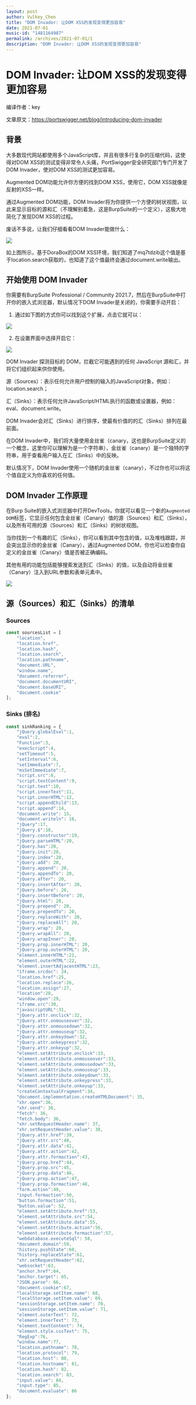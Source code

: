 ```yaml
---
layout: post
author: Vulkey_Chen
title: "DOM Invader: 让DOM XSS的发现变得更加容易"
date: 2021-07-01
music-id: "1481164987"
permalink: /archives/2021-07-01/1
description: "DOM Invader: 让DOM XSS的发现变得更加容易"
---
```


# DOM Invader: 让DOM XSS的发现变得更加容易

编译作者：key

文章原文：https://portswigger.net/blog/introducing-dom-invader

## 背景

大多数现代网站都使用多个JavaScript库，并且有很多行复杂的压缩代码，这使得对DOM XSS的测试变得非常令人头痛，PortSwigger安全研究部门专门开发了DOM Invader，使对DOM XSS的测试更加容易。

Augmented DOM功能允许你方便的找到DOM XSS，使用它，DOM XSS就像是反射的XSS一样。

通过Augmented DOM功能，DOM Invader将为你提供一个方便的树状视图，以此来显示目标的源和汇（不理解别着急，这是BurpSuite的一个定义），这极大地简化了发现DOM XSS的过程。

废话不多说，让我们仔细看看DOM Invader能做什么：

![](https://chen-blog-oss.oss-cn-beijing.aliyuncs.com/2021-07-01/16251134048508.jpg)

如上图所示，基于DoraBox的DOM XSS环境，我们知道了mq7tdzib这个值是基于location.search获取的，也知道了这个值最终会通过document.write输出。

## 开始使用 DOM Invader

你需要有BurpSuite Professional / Community 2021.7，然后在BurpSuite中打开你的嵌入式浏览器，默认情况下DOM Invader是关闭的，你需要手动开启：

1. 通过如下图的方式你可以找到这个扩展，点击它就可以：

![](https://chen-blog-oss.oss-cn-beijing.aliyuncs.com/2021-07-01/16251134318096.jpg)

2. 在设置界面中选择开启它：

![](https://chen-blog-oss.oss-cn-beijing.aliyuncs.com/2021-07-01/16251134197040.jpg)

DOM Invader 探测目标的 DOM，拦截它可能遇到的任何 JavaScript 源和汇，并将它们组织起来供你使用。

源（Sources）：表示任何允许用户控制的输入的JavaScript对象，例如：location.search；

汇（Sinks）：表示任何允许JavaScript/HTML执行的函数或设置器，例如：eval、document.write。

DOM Invader会对汇（Sinks）进行排序，使最有价值的的汇（Sinks）排列在最前面。

在DOM Invader中，我们将大量使用金丝雀（canary，这也是BurpSuite定义的一个概念，这里你可以理解为是一个字符串），金丝雀（canary）是一个独特的字符串，用于查看用户输入在汇（Sinks）中的反映。

默认情况下，DOM Invader使用一个随机的金丝雀（canary），不过你也可以将这个值自定义为你喜欢的任何值。

## DOM Invader 工作原理

在Burp Suite的嵌入式浏览器中打开DevTools，你就可以看见一个新的`Augmented DOM`标签，它显示任何包含金丝雀（Canary）值的源（Sources）和汇（Sinks），以及所有可用的源（Sources）和汇（Sinks）的树状视图。

当你找到一个有趣的汇（Sinks），你可以看到其中包含的值，以及堆栈跟踪，并会突出显示你的金丝雀（Canary），通过Augmented DOM，你也可以检查你自定义的金丝雀（Canary）值是否被正确编码。

其他有用的功能包括能够搜索发送到汇（Sinks）的值，以及自动将金丝雀（Canary）注入到URL参数和表单元素中。

![](https://chen-blog-oss.oss-cn-beijing.aliyuncs.com/2021-07-01/16251134658058.jpg)

## 源（Sources）和汇（Sinks）的清单

### Sources

```javascript
const sourcesList = [
    "location",
    "location.href",
    "location.hash",
    "location.search",
    "location.pathname",
    "document.URL",
    "window.name",
    "document.referrer",
    "document.documentURI",
    "document.baseURI",
    "document.cookie"
];
```

### Sinks (排名)

```javascript
const sinkRanking = {
    "jQuery.globalEval":1,
    "eval":2,
    "Function":3,
    "execScript":4,
    "setTimeout":5,
    "setInterval":6,
    "setImmediate":7,
    "msSetImmediate":7,
    "script.src":8,
    "script.textContent":9,
    "script.text":10,
    "script.innerText":11,
    "script.innerHTML":12,
    "script.appendChild":13,
    "script.append":14,
    "document.write": 15,
    "document.writeln": 16,
    "jQuery":17,
    "jQuery.$":18,
    "jQuery.constructor":19,
    "jQuery.parseHTML":20,
    "jQuery.has":20,
    "jQuery.init":20,
    "jQuery.index":20,
    "jQuery.add": 20,
    "jQuery.append": 20,
    "jQuery.appendTo": 20,
    "jQuery.after": 20,
    "jQuery.insertAfter": 20,
    "jQuery.before": 20,
    "jQuery.insertBefore": 20,
    "jQuery.html": 20,
    "jQuery.prepend": 20,
    "jQuery.prependTo": 20,
    "jQuery.replaceWith": 20,
    "jQuery.replaceAll": 20,
    "jQuery.wrap": 20,
    "jQuery.wrapAll": 20,
    "jQuery.wrapInner": 20,
    "jQuery.prop.innerHTML": 20,
    "jQuery.prop.outerHTML": 20,
    "element.innerHTML":21,
    "element.outerHTML":22,
    "element.insertAdjacentHTML":23,
    "iframe.srcdoc": 24,
    "location.href":25,
    "location.replace":26,
    "location.assign":27,
    "location":28,
    "window.open":29,
    "iframe.src":30,
    "javascriptURL":31,
    "jQuery.attr.onclick":32,
    "jQuery.attr.onmouseover":32,
    "jQuery.attr.onmousedown":32,
    "jQuery.attr.onmouseup":32,
    "jQuery.attr.onkeydown":32,
    "jQuery.attr.onkeypress":32,
    "jQuery.attr.onkeyup":32,
    "element.setAttribute.onclick":33,
    "element.setAttribute.onmouseover":33,
    "element.setAttribute.onmousedown":33,
    "element.setAttribute.onmouseup":33,
    "element.setAttribute.onkeydown":33,
    "element.setAttribute.onkeypress":33,
    "element.setAttribute.onkeyup":33,
    "createContextualFragment":34,
    "document.implementation.createHTMLDocument": 35,
    "xhr.open":36,
    "xhr.send": 36,
    "fetch": 36,
    "fetch.body": 36,
    "xhr.setRequestHeader.name": 37,
    "xhr.setRequestHeader.value": 38,
    "jQuery.attr.href":39,
    "jQuery.attr.src":40,
    "jQuery.attr.data":41,
    "jQuery.attr.action":42,
    "jQuery.attr.formaction":43,
    "jQuery.prop.href":44,
    "jQuery.prop.src":45,
    "jQuery.prop.data":46,
    "jQuery.prop.action":47,
    "jQuery.prop.formaction":48,
    "form.action":49,
    "input.formaction":50,
    "button.formaction":51,
    "button.value": 52,
    "element.setAttribute.href":53,
    "element.setAttribute.src":54,
    "element.setAttribute.data":55,
    "element.setAttribute.action":56,
    "element.setAttribute.formaction":57,
    "webdatabase.executeSql": 58,
    "document.domain":59,
    "history.pushState":60,
    "history.replaceState":61,
    "xhr.setRequestHeader":62,
    "websocket":63,
    "anchor.href":64,
    "anchor.target": 65,
    "JSON.parse": 66,
    "document.cookie":67,
    "localStorage.setItem.name": 68,
    "localStorage.setItem.value": 69,
    "sessionStorage.setItem.name": 70,
    "sessionStorage.setItem.value": 71,
    "element.outerText": 72,
    "element.innerText": 73,
    "element.textContent": 74,
    "element.style.cssText": 75,
    "RegExp":76,
    "window.name":77,
    "location.pathname": 78,
    "location.protocol": 79,
    "location.host": 80,
    "location.hostname": 81,
    "location.hash": 82,
    "location.search": 83,
    "input.value": 84,
    "input.type": 85,
    "document.evaluate": 86
};
```